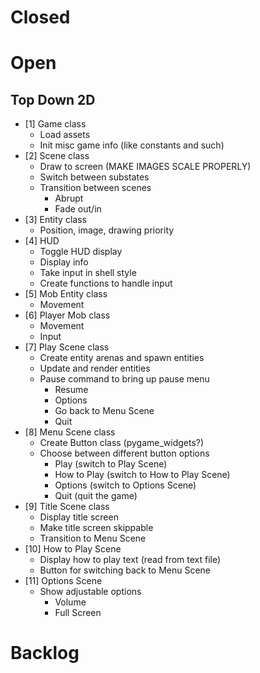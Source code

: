 # Closed #

# Open #

## Top Down 2D ##

- [1] Game class
    - Load assets
    - Init misc game info (like constants and such)
- [2] Scene class
    - Draw to screen (MAKE IMAGES SCALE PROPERLY)
    - Switch between substates
    - Transition between scenes
        - Abrupt
        - Fade out/in
- [3] Entity class
    - Position, image, drawing priority
- [4] HUD
    - Toggle HUD display
    - Display info
    - Take input in shell style
    - Create functions to handle input
- [5] Mob Entity class
    - Movement
- [6] Player Mob class
    - Movement
    - Input
- [7] Play Scene class
    - Create entity arenas and spawn entities
    - Update and render entities
    - Pause command to bring up pause menu
        - Resume
        - Options
        - Go back to Menu Scene
        - Quit
- [8] Menu Scene class
    - Create Button class (pygame_widgets?)
    - Choose between different button options
        - Play (switch to Play Scene)
        - How to Play (switch to How to Play Scene)
        - Options (switch to Options Scene)
        - Quit (quit the game)
- [9] Title Scene class
    - Display title screen
    - Make title screen skippable
    - Transition to Menu Scene
- [10] How to Play Scene
    - Display how to play text (read from text file)
    - Button for switching back to Menu Scene
- [11] Options Scene
    - Show adjustable options
        - Volume
        - Full Screen

# Backlog #

